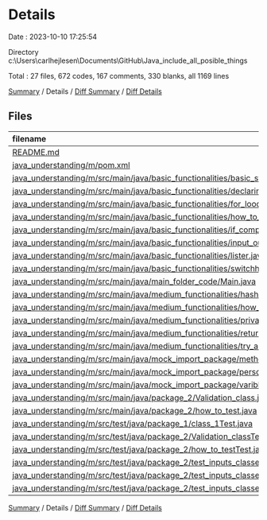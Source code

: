 # Details

Date : 2023-10-10 17:25:54

Directory c:\\Users\\carlhejlesen\\Documents\\GitHub\\Java_include_all_posible_things

Total : 27 files,  672 codes, 167 comments, 330 blanks, all 1169 lines

[Summary](results.md) / Details / [Diff Summary](diff.md) / [Diff Details](diff-details.md)

## Files
| filename | language | code | comment | blank | total |
| :--- | :--- | ---: | ---: | ---: | ---: |
| [README.md](/README.md) | Markdown | 72 | 0 | 70 | 142 |
| [java_understanding/m/pom.xml](/java_understanding/m/pom.xml) | XML | 27 | 0 | 6 | 33 |
| [java_understanding/m/src/main/java/basic_functionalities/basic_stuff.java](/java_understanding/m/src/main/java/basic_functionalities/basic_stuff.java) | Java | 3 | 0 | 5 | 8 |
| [java_understanding/m/src/main/java/basic_functionalities/declaring_types.java](/java_understanding/m/src/main/java/basic_functionalities/declaring_types.java) | Java | 10 | 12 | 5 | 27 |
| [java_understanding/m/src/main/java/basic_functionalities/for_looops.java](/java_understanding/m/src/main/java/basic_functionalities/for_looops.java) | Java | 18 | 1 | 6 | 25 |
| [java_understanding/m/src/main/java/basic_functionalities/how_to_methods.java](/java_understanding/m/src/main/java/basic_functionalities/how_to_methods.java) | Java | 22 | 1 | 17 | 40 |
| [java_understanding/m/src/main/java/basic_functionalities/if_comparisons.java](/java_understanding/m/src/main/java/basic_functionalities/if_comparisons.java) | Java | 41 | 3 | 12 | 56 |
| [java_understanding/m/src/main/java/basic_functionalities/input_output_scanner.java](/java_understanding/m/src/main/java/basic_functionalities/input_output_scanner.java) | Java | 59 | 14 | 19 | 92 |
| [java_understanding/m/src/main/java/basic_functionalities/lister.java](/java_understanding/m/src/main/java/basic_functionalities/lister.java) | Java | 22 | 22 | 15 | 59 |
| [java_understanding/m/src/main/java/basic_functionalities/switchh.java](/java_understanding/m/src/main/java/basic_functionalities/switchh.java) | Java | 31 | 0 | 3 | 34 |
| [java_understanding/m/src/main/java/main_folder_code/Main.java](/java_understanding/m/src/main/java/main_folder_code/Main.java) | Java | 17 | 3 | 9 | 29 |
| [java_understanding/m/src/main/java/medium_functionalities/hashmap.java](/java_understanding/m/src/main/java/medium_functionalities/hashmap.java) | Java | 18 | 12 | 10 | 40 |
| [java_understanding/m/src/main/java/medium_functionalities/how_import_works.java](/java_understanding/m/src/main/java/medium_functionalities/how_import_works.java) | Java | 13 | 11 | 7 | 31 |
| [java_understanding/m/src/main/java/medium_functionalities/private_public_explained.java](/java_understanding/m/src/main/java/medium_functionalities/private_public_explained.java) | Java | 7 | 13 | 7 | 27 |
| [java_understanding/m/src/main/java/medium_functionalities/return_methods.java](/java_understanding/m/src/main/java/medium_functionalities/return_methods.java) | Java | 54 | 2 | 14 | 70 |
| [java_understanding/m/src/main/java/medium_functionalities/try_and_catch_throw.java](/java_understanding/m/src/main/java/medium_functionalities/try_and_catch_throw.java) | Java | 35 | 24 | 14 | 73 |
| [java_understanding/m/src/main/java/mock_import_package/methods_to_import.java](/java_understanding/m/src/main/java/mock_import_package/methods_to_import.java) | Java | 26 | 0 | 9 | 35 |
| [java_understanding/m/src/main/java/mock_import_package/person.java](/java_understanding/m/src/main/java/mock_import_package/person.java) | Java | 15 | 1 | 5 | 21 |
| [java_understanding/m/src/main/java/mock_import_package/varibles_to_import.java](/java_understanding/m/src/main/java/mock_import_package/varibles_to_import.java) | Java | 8 | 5 | 7 | 20 |
| [java_understanding/m/src/main/java/package_2/Validation_class.java](/java_understanding/m/src/main/java/package_2/Validation_class.java) | Java | 24 | 3 | 11 | 38 |
| [java_understanding/m/src/main/java/package_2/how_to_test.java](/java_understanding/m/src/main/java/package_2/how_to_test.java) | Java | 26 | 9 | 17 | 52 |
| [java_understanding/m/src/test/java/package_1/class_1Test.java](/java_understanding/m/src/test/java/package_1/class_1Test.java) | Java | 26 | 10 | 13 | 49 |
| [java_understanding/m/src/test/java/package_2/Validation_classTest.java](/java_understanding/m/src/test/java/package_2/Validation_classTest.java) | Java | 27 | 5 | 14 | 46 |
| [java_understanding/m/src/test/java/package_2/how_to_testTest.java](/java_understanding/m/src/test/java/package_2/how_to_testTest.java) | Java | 30 | 16 | 21 | 67 |
| [java_understanding/m/src/test/java/package_2/test_inputs_classes/email_validation/EmailValidationString.java](/java_understanding/m/src/test/java/package_2/test_inputs_classes/email_validation/EmailValidationString.java) | Java | 9 | 0 | 3 | 12 |
| [java_understanding/m/src/test/java/package_2/test_inputs_classes/email_validation/ITestString.java](/java_understanding/m/src/test/java/package_2/test_inputs_classes/email_validation/ITestString.java) | Java | 7 | 0 | 3 | 10 |
| [java_understanding/m/src/test/java/package_2/test_inputs_classes/email_validation/TestString.java](/java_understanding/m/src/test/java/package_2/test_inputs_classes/email_validation/TestString.java) | Java | 25 | 0 | 8 | 33 |

[Summary](results.md) / Details / [Diff Summary](diff.md) / [Diff Details](diff-details.md)